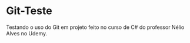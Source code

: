 # Git-Teste
Testando o uso do Git em projeto feito no curso de C# do professor Nélio Alves no Udemy.
